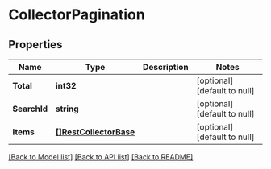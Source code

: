 # CollectorPagination

## Properties
Name | Type | Description | Notes
------------ | ------------- | ------------- | -------------
**Total** | **int32** |  | [optional] [default to null]
**SearchId** | **string** |  | [optional] [default to null]
**Items** | [**[]RestCollectorBase**](RestCollectorBase.md) |  | [optional] [default to null]

[[Back to Model list]](../README.md#documentation-for-models) [[Back to API list]](../README.md#documentation-for-api-endpoints) [[Back to README]](../README.md)



